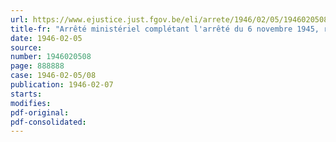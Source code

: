 ```yaml
---
url: https://www.ejustice.just.fgov.be/eli/arrete/1946/02/05/1946020508/justel
title-fr: "Arrêté ministériel complétant l'arrêté du 6 novembre 1945, relatif à la distribution des produits alimentaires rationnés"
date: 1946-02-05
source:
number: 1946020508
page: 888888
case: 1946-02-05/08
publication: 1946-02-07
starts:
modifies:
pdf-original:
pdf-consolidated:
---
```


